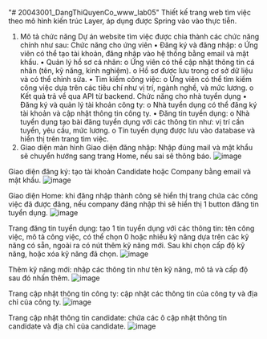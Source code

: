 "# 20043001_DangThiQuyenCo_www_lab05" 
Thiết kế trang web tìm việc theo mô hình kiến trúc Layer, áp dụng được Spring vào vào thực tiễn.
1. Mô tả chức năng
Dự án website tìm việc được chia thành các chức năng chính như sau:
Chức năng cho ứng viên
•	Đăng ký và đăng nhập:
o	Ứng viên có thể tạo tài khoản, đăng nhập vào hệ thống bằng email và mật khẩu.
•	Quản lý hồ sơ cá nhân:
o	Ứng viên có thể cập nhật thông tin cá nhân (tên, kỹ năng, kinh nghiệm).
o	Hồ sơ được lưu trong cơ sở dữ liệu và có thể chỉnh sửa.
•	Tìm kiếm công việc:
o	Ứng viên có thể tìm kiếm công việc dựa trên các tiêu chí như vị trí, ngành nghề, và mức lương.
o	Kết quả trả về qua API từ backend.
Chức năng cho nhà tuyển dụng
•	Đăng ký và quản lý tài khoản công ty:
o	Nhà tuyển dụng có thể đăng ký tài khoản và cập nhật thông tin công ty.
•	Đăng tin tuyển dụng:
o	Nhà tuyển dụng tạo bài đăng tuyển dụng với các thông tin như: vị trí cần tuyển, yêu cầu, mức lương.
o	Tin tuyển dụng được lưu vào database và hiển thị trên trang tìm việc.
2. Giao diện màn hình 
Giao diện đăng nhập: Nhập đúng mail và mật khẩu sẽ chuyển hướng sang trang Home, nếu sai sẽ thông báo.
 ![image](https://github.com/user-attachments/assets/af2994ae-e72b-4ce9-93ad-94de0aec6d8f)

Giao diện đăng ký: tạo tài khoản Candidate hoặc Company bằng email và mật khẩu.
 ![image](https://github.com/user-attachments/assets/e95bfb3b-ad6b-4a33-adee-ec9747b19bca)

Giao diện Home: khi đăng nhập thành công sẽ hiển thị trang chứa các công việc đã được đăng, nếu company đăng nhập thì sẽ hiển thị 1 button đăng tin tuyển dụng.
 ![image](https://github.com/user-attachments/assets/d641b993-0fcd-4d4a-8291-2c52ae74a753)

Trang đăng tin tuyển dụng: tạo 1 tin tuyển dụng với các thông tin: tên công việc, mô tả công việc, có thể chọn 0 hoặc nhiều kỹ năng dựa trên các kỹ năng có sẵn, ngoài ra có nút thêm kỹ năng mới. Sau khi chọn cấp độ kỹ năng, hoặc xóa kỹ năng đã chọn.
 ![image](https://github.com/user-attachments/assets/cfb99571-a359-49e8-8320-7dc358fd35d2)

Thêm kỹ năng mới: nhập các thông tin như tên kỹ năng, mô tả và cấp độ sau đó nhấn thêm.
 ![image](https://github.com/user-attachments/assets/8d131135-d607-438a-9ca3-a1bf03834950)

Trang cập nhật thông tin công ty: cập nhật các thông tin của công ty và địa chỉ của công ty.
 ![image](https://github.com/user-attachments/assets/9cecf21d-e81d-4dca-9fb0-9509ba0a836c)

Trang cập nhật thông tin candidate: chứa các ô cập nhật thông tin candidate và địa chỉ của candidate.
 ![image](https://github.com/user-attachments/assets/3b40ac62-d11a-43dd-8248-572e62e2a86e)

 
